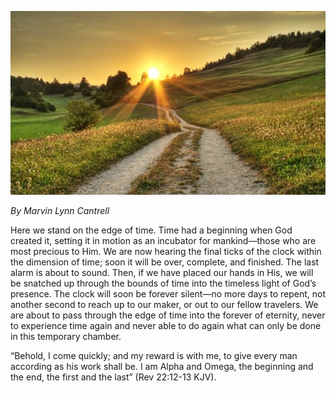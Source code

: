 ![On the Edge of Time](/docs/assets/images/on-the-edge-of-time.jpg)


*By Marvin Lynn Cantrell*

Here we stand on the edge of time. Time had a beginning when God created it, setting it in motion as an incubator for mankind—those who are most precious to Him. We are now hearing the final ticks of the clock within the dimension of time; soon it will be over, complete, and finished. The last alarm is about to sound. Then, if we have placed our hands in His, we will be snatched up through the bounds of time into the timeless light of God’s presence. The clock will soon be forever silent—no more days to repent, not another second to reach up to our maker, or out to our fellow travelers. We are about to pass through the edge of time into the forever of eternity, never to experience time again and never able to do again what can only be done in this temporary chamber.

“Behold, I come quickly; and my reward is with me, to give every man according as his work shall be. I am Alpha and Omega, the beginning and the end, the first and the last” (Rev 22:12-13 KJV).
